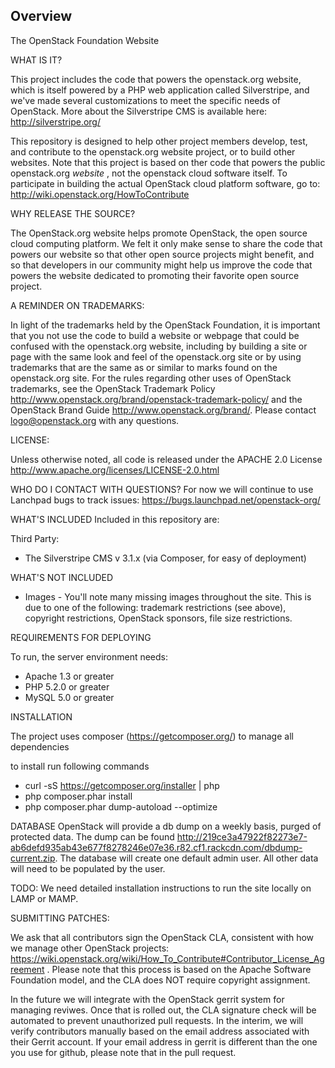 ## Overview

The OpenStack Foundation Website

WHAT IS IT?

This project includes the code that powers the openstack.org website, which is itself powered by a PHP web application called Silverstripe, and we've made several customizations to meet the specific needs of OpenStack. More about the Silverstripe CMS is available here: http://silverstripe.org/

This repository is designed to help other project members develop, test, and contribute to the openstack.org website project, or to build other websites. Note that this project is based on ther code that powers the public openstack.org _website_ , not the openstack cloud software itself. To participate in building the actual OpenStack cloud platform software, go to:
http://wiki.openstack.org/HowToContribute

WHY RELEASE THE SOURCE?

The OpenStack.org website helps promote OpenStack, the open source cloud computing platform.  We felt it only make sense to share the code that powers our website so that other open source projects might benefit, and so that developers in our community might help us improve the code that powers the website dedicated to promoting their favorite open source project.  

A REMINDER ON TRADEMARKS:

In light of the trademarks held by the OpenStack Foundation, it is important that you not use the code to build a website or webpage that could be confused with the openstack.org website, including by building a site or page with the same look and feel of the openstack.org site or by using trademarks that are the same as or similar to marks found on the openstack.org site. For the rules regarding other uses of OpenStack trademarks, see the OpenStack Trademark Policy http://www.openstack.org/brand/openstack-trademark-policy/ and the OpenStack Brand Guide http://www.openstack.org/brand/. Please contact logo@openstack.org with any questions.

LICENSE:

Unless otherwise noted, all code is released under the APACHE 2.0 License 
http://www.apache.org/licenses/LICENSE-2.0.html

WHO DO I CONTACT WITH QUESTIONS?
For now we will continue to use Lanchpad bugs to track issues: https://bugs.launchpad.net/openstack-org/

WHAT'S INCLUDED
Included in this repository are:

Third Party:
- The Silverstripe CMS v 3.1.x (via Composer, for easy of deployment)

WHAT'S NOT INCLUDED
- Images - You'll note many missing images throughout the site. This is due to one of the following: trademark restrictions (see above), copyright restrictions, OpenStack sponsors, file size restrictions.


REQUIREMENTS FOR DEPLOYING

To run, the server environment needs:
- Apache 1.3 or greater
- PHP 5.2.0 or greater
- MySQL 5.0 or greater

INSTALLATION

The project uses composer (https://getcomposer.org/) to manage all dependencies

to install run following commands

* curl -sS https://getcomposer.org/installer | php
* php composer.phar install
* php composer.phar dump-autoload --optimize

DATABASE
OpenStack will provide a db dump on a weekly basis, purged of protected data. The dump can be found http://219ce3a47922f82273e7-ab6defd935ab43e677f8278246e07e36.r82.cf1.rackcdn.com/dbdump-current.zip. The database will create one default admin user. All other data will need to be populated by the user.

TODO:
We need detailed installation instructions to run the site locally on LAMP or MAMP.

SUBMITTING PATCHES:

We ask that all contributors sign the OpenStack CLA, consistent with how we manage other OpenStack projects: https://wiki.openstack.org/wiki/How_To_Contribute#Contributor_License_Agreement .  Please note that this process is based on the Apache Software Foundation model, and the CLA does NOT require copyright assignment.

In the future we will integrate with the OpenStack gerrit system for managing reviwes. Once that is rolled out, the CLA signature check will be automated to prevent unauthorized pull requests. In the interim, we will verify contributors manually based on the email address associated with their Gerrit account. If your email address in gerrit is different than the one you use for github, please note that in the pull request.



